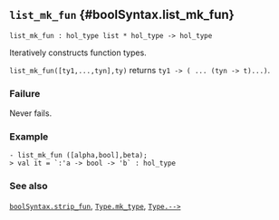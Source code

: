 ## `list_mk_fun` {#boolSyntax.list_mk_fun}


```
list_mk_fun : hol_type list * hol_type -> hol_type
```



Iteratively constructs function types.


`list_mk_fun([ty1,...,tyn],ty)` returns `ty1 -> ( ... (tyn -> t)...)`.

### Failure

Never fails.

### Example

    
    - list_mk_fun ([alpha,bool],beta);
    > val it = `:'a -> bool -> 'b` : hol_type
    



### See also

[`boolSyntax.strip_fun`](#boolSyntax.strip_fun), [`Type.mk_type`](#Type.mk_type), [`Type.-->`](#Type..B1KQ4)


